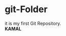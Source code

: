 # git-Folder
it is my first Git Repository.
<br>
 <span> <a> <b>KAMAL</b> </a></span>
<style >
  span{
    color:green
  }
</style>

